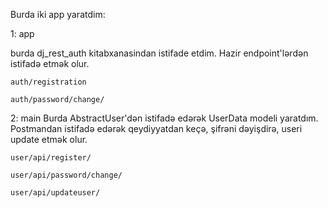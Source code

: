 Burda iki app yaratdim:

1: app

  burda dj_rest_auth kitabxanasindan istifade etdim. Hazir endpoint'lərdən istifadə etmək olur. 
  
    auth/registration
    
    auth/password/change/
   
   
   
2: main
  Burda AbstractUser'dən istifadə edərək UserData modeli yaratdım. Postmandan istifadə edərək qeydiyyatdan keçə, şifrəni dəyişdirə, useri update etmək olur.
  
    user/api/register/
    
    user/api/password/change/
    
    user/api/updateuser/
